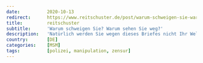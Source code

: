 ```yaml
---
date:          2020-10-13
redirect:      https://www.reitschuster.de/post/warum-schweigen-sie-warum-sehen-sie-weg/
title:         reitschuster
subtitle:      'Warum schweigen Sie? Warum sehen Sie weg?'
description:   'Natürlich werden Sie wegen dieses Briefes nicht Ihr Weltbild ändern, und das würde ich auch nie erwarten. Aber sehen Sie sich die Szenen an. Und dann schauen Sie in den Spiegel, und fragen Sie sich: Ist es richtig, das zu verschweigen? Und so zu tun, als sei alles gut gewesen?'
country:       [DE]
categories:    [MSM]
tags:          [polizei, manipulation, zensur]
---
```

